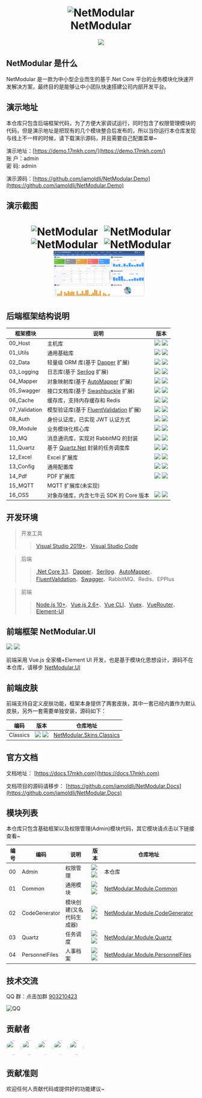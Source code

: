 <h1 align="center">
  <img src="./img/logo.png" alt="NetModular" width="175"/>
<br>
NetModular
</h1>

<p align="center">
  <a href="https://github.com/iamoldli/NetModular/blob/master/LICENSE"><img src="https://img.shields.io/github/license/iamoldli/NetModular"></a>
</p>

## NetModular 是什么

NetModular 是一款为中小型企业而生的基于.Net Core 平台的业务模块化快速开发解决方案，最终目的是能够让中小团队快速搭建公司内部开发平台。

## 演示地址

本仓库只包含后端框架代码，为了方便大家调试运行，同时包含了权限管理模块的代码，但是演示地址是把现有的几个模块整合后发布的，所以当你运行本仓库发现与线上不一样的时候，请下载演示源码，并且需要自己配置菜单~

演示地址：[https://demo.17mkh.com/](https://demo.17mkh.com/)  
账 户：admin  
密 码: admin

演示源码：[https://github.com/iamoldli/NetModular.Demo](https://github.com/iamoldli/NetModular.Demo)

## 演示截图

<h1 align="center">
  <img src="./img/20201108235810.png" alt="NetModular" style="margin-right:2%;width:48%;"/>
  <img src="./img/20201108235849.png" alt="NetModular" style="width:48%;"/>
  <img src="./img/20201108235914.png" alt="NetModular" style="margin-right:2%;width:48%;"/>
  <img src="./img/20201108235933.png" alt="NetModular" style="width:48%;"/>
  <img src="./img/20201216110605.png" alt="NetModular" style="margin-right:2%;width:48%;"/>
<br>

## 后端框架结构说明

| 框架模块      | 说明                                                                                                      | 版本                                                                                                                                                                                                                                                       |
| ------------- | --------------------------------------------------------------------------------------------------------- | ---------------------------------------------------------------------------------------------------------------------------------------------------------------------------------------------------------------------------------------------------------- |
| 00_Host       | 主机库                                                                                                    | <a href="https://www.nuget.org/packages/NetModular.Lib.Host.Web/"><img src="https://img.shields.io/nuget/v/NetModular.Lib.Host.Web"/></a> <img src="https://img.shields.io/nuget/dt/NetModular.Lib.Host.Web"/>                                             |
| 01_Utils      | 通用基础库                                                                                                | <a href="https://www.nuget.org/packages/NetModular.Lib.Utils.Core/"><img src="https://img.shields.io/nuget/v/NetModular.Lib.Utils.Core"></a> <img src="https://img.shields.io/nuget/dt/NetModular.Lib.Utils.Core"/>                                        |
| 02_Data       | 轻量级 ORM 库(基于 <a href="https://github.com/StackExchange/Dapper">Dapper</a> 扩展)                     | <a href="https://www.nuget.org/packages/NetModular.Lib.Data.Abstractions/"><img src="https://img.shields.io/nuget/v/NetModular.Lib.Data.Abstractions"></a> <img src="https://img.shields.io/nuget/dt/NetModular.Lib.Data.Abstractions"/>                   |
| 03_Logging    | 日志库(基于 <a href="https://github.com/serilog/serilog">Serilog</a> 扩展)                                | <a href="https://www.nuget.org/packages/NetModular.Lib.Logging.Serilog/"><img src="https://img.shields.io/nuget/v/NetModular.Lib.Logging.Serilog"></a> <img src="https://img.shields.io/nuget/dt/NetModular.Lib.Logging.Serilog"/>                         |
| 04_Mapper     | 对象映射库(基于 <a href="https://github.com/AutoMapper/AutoMapper">AutoMapper</a> 扩展)                   | <a href="https://www.nuget.org/packages/NetModular.Lib.Mapper.AutoMapper/"><img src="https://img.shields.io/nuget/v/NetModular.Lib.Mapper.AutoMapper"></a> <img src="https://img.shields.io/nuget/dt/NetModular.Lib.Mapper.AutoMapper"/>                   |
| 05_Swagger    | 接口文档库(基于 <a href="https://github.com/domaindrivendev/Swashbuckle.AspNetCore">Swashbuckle</a> 扩展) | <a href="https://www.nuget.org/packages/NetModular.Lib.Swagger.Core"><img src="https://img.shields.io/nuget/v/NetModular.Lib.Swagger.Core"></a> <img src="https://img.shields.io/nuget/dt/NetModular.Lib.Swagger.Core"/>                                   |
| 06_Cache      | 缓存库，支持内存缓存和 Redis                                                                              | <a href="https://www.nuget.org/packages/NetModular.Lib.Cache.Abstractions/"><img src="https://img.shields.io/nuget/v/NetModular.Lib.Cache.Abstractions"></a> <img src="https://img.shields.io/nuget/dt/NetModular.Lib.Cache.Abstractions"/>                |
| 07_Validation | 模型验证库(基于 <a href="https://github.com/FluentValidation/FluentValidation">FluentValidation</a> 扩展) | <a href="https://www.nuget.org/packages/NetModular.Lib.Validation.Abstractions/"><img src="https://img.shields.io/nuget/v/NetModular.Lib.Validation.Abstractions"></a> <img src="https://img.shields.io/nuget/dt/NetModular.Lib.Validation.Abstractions"/> |
| 08_Auth       | 身份认证库，已实现 JWT 认证方式                                                                           | <a href="https://www.nuget.org/packages/NetModular.Lib.Auth.Abstractions/"><img src="https://img.shields.io/nuget/v/NetModular.Lib.Auth.Abstractions"></a> <img src="https://img.shields.io/nuget/dt/NetModular.Lib.Auth.Abstractions"/>                   |
| 09_Module     | 业务模块化核心库                                                                                          | <a href="https://www.nuget.org/packages/NetModular.Lib.Module.Abstractions/"><img src="https://img.shields.io/nuget/v/NetModular.Lib.Module.Abstractions"></a> <img src="https://img.shields.io/nuget/dt/NetModular.Lib.Module.Abstractions"/>             |
| 10_MQ         | 消息通讯库，实现对 RabbitMQ 的封装                                                                        | <a href="https://www.nuget.org/packages/NetModular.Lib.MQ.RabbitMQ/"><img src="https://img.shields.io/nuget/v/NetModular.Lib.MQ.RabbitMQ"></a> <img src="https://img.shields.io/nuget/dt/NetModular.Lib.MQ.RabbitMQ"/>                                     |
| 11_Quartz     | 基于 <a href="https://github.com/quartznet/quartznet">Quartz.Net</a> 封装的任务调度库                     | <a href="https://www.nuget.org/packages/NetModular.Lib.Quartz.Abstractions/"><img src="https://img.shields.io/nuget/v/NetModular.Lib.Quartz.Abstractions"></a> <img src="https://img.shields.io/nuget/dt/NetModular.Lib.Quartz.Abstractions"/>             |
| 12_Excel      | Excel 扩展库                                                                                              | <a href="https://www.nuget.org/packages/NetModular.Lib.Excel.Abstractions/"><img src="https://img.shields.io/nuget/v/NetModular.Lib.Excel.Abstractions"></a> <img src="https://img.shields.io/nuget/dt/NetModular.Lib.Excel.Abstractions"/>                |
| 13_Config     | 通用配置库                                                                                                | <a href="https://www.nuget.org/packages/NetModular.Lib.Config.Abstractions/"><img src="https://img.shields.io/nuget/v/NetModular.Lib.Config.Abstractions"></a> <img src="https://img.shields.io/nuget/dt/NetModular.Lib.Config.Abstractions"/>             |
| 14_Pdf        | PDF 扩展库                                                                                                | <a href="https://www.nuget.org/packages/NetModular.Lib.Pdf.Abstractions/"><img src="https://img.shields.io/nuget/v/NetModular.Lib.Pdf.Abstractions"></a> <img src="https://img.shields.io/nuget/dt/NetModular.Lib.Pdf.Abstractions"/>                      |
| 15_MQTT       | MQTT 扩展库(未实现)                                                                                       |                                                                                                                                                                                                                                                            |
| 16_OSS        | 对象存储库，内含七牛云 SDK 的 Core 版本                                                                   | <a href="https://www.nuget.org/packages/NetModular.Lib.OSS.Abstractions/"><img src="https://img.shields.io/nuget/v/NetModular.Lib.OSS.Abstractions"></a> <img src="https://img.shields.io/nuget/dt/NetModular.Lib.OSS.Abstractions"/>                      |

## 开发环境

> 开发工具
>
> > [Visual Studio 2019+](https://visualstudio.microsoft.com/zh-hans/downloads/)、[Visual Studio Code](https://code.visualstudio.com/)

> 后端
>
> > [.Net Core 3.1](https://dotnet.microsoft.com/download)、[Dapper](https://github.com/StackExchange/Dapper)、[Serilog](https://serilog.net/)、[AutoMapper](https://automapper.org/)、[FluentValidation](https://fluentvalidation.net)、[Swagger](https://github.com/domaindrivendev/Swashbuckle.AspNetCore)、RabbitMQ、Redis、EPPlus

> 前端
>
> > [Node.js 10+](https://nodejs.org/en/)、[Vue.js 2.6+](https://cn.vuejs.org/)、[Vue CLI](https://cli.vuejs.org/zh/guide/)、[Vuex](https://vuex.vuejs.org/zh/)、[VueRouter](https://router.vuejs.org/zh/)、[Element-UI](https://element.eleme.cn/#/zh-CN/component/installation)

## 前端框架 NetModular.UI

<img src="https://img.shields.io/npm/v/netmodular-ui"/> <img src="https://img.shields.io/npm/dt/netmodular-ui"/>

前端采用 Vue.js 全家桶+Element UI 开发，也是基于模块化思想设计，源码不在本仓库，请移步 [NetModular.UI](https://github.com/iamoldli/NetModular.UI)

## 前端皮肤

前端支持自定义皮肤功能，框架本身提供了两套皮肤，其中一套已经内置作为默认皮肤，另外一套需要单独安装，源码如下：

| 编码     | 版本                                                                                                                                     | 仓库地址                                                                           |
| -------- | ---------------------------------------------------------------------------------------------------------------------------------------- | ---------------------------------------------------------------------------------- |
| Classics | <img src="https://img.shields.io/npm/v/netmodular-skins-classics"/> <img src="https://img.shields.io/npm/dt/netmodular-skins-classics"/> | [NetModular.Skins.Classics](https://github.com/iamoldli/NetModular.Skins.Classics) |

## 官方文档

文档地址： [https://docs.17mkh.com](https://docs.17mkh.com)

文档项目的源码请移步： [https://github.com/iamoldli/NetModular.Docs](https://github.com/iamoldli/NetModular.Docs)

## 模块列表

本仓库只包含基础框架以及权限管理(Admin)模块代码，其它模块请点击以下链接查看~

| 编号 | 编码           | 说明                     | 版本                                                                                                                                                                                                                                                 | 仓库地址                                                                                         |
| ---- | -------------- | ------------------------ | ---------------------------------------------------------------------------------------------------------------------------------------------------------------------------------------------------------------------------------------------------- | ------------------------------------------------------------------------------------------------ |
| 00   | Admin          | 权限管理                 | <a href="https://www.nuget.org/packages/NetModular.Module.Admin.Web/"><img src="https://img.shields.io/nuget/v/NetModular.Module.Admin.Web"></a> <img src="https://img.shields.io/nuget/dt/NetModular.Module.Admin.Web"/>                            | 本仓库                                                                                           |
| 01   | Common         | 通用模块                 | <a href="https://www.nuget.org/packages/NetModular.Module.Common.Web/"><img src="https://img.shields.io/nuget/v/NetModular.Module.Common.Web"></a> <img src="https://img.shields.io/nuget/dt/NetModular.Module.Common.Web"/>                         | [NetModular.Module.Common](https://github.com/iamoldli/NetModular.Module.Common)                 |
| 02   | CodeGenerator  | 模块创建(又名代码生成器) | <a href="https://www.nuget.org/packages/NetModular.Module.CodeGenerator.Web/"><img src="https://img.shields.io/nuget/v/NetModular.Module.CodeGenerator.Web"></a> <img src="https://img.shields.io/nuget/dt/NetModular.Module.CodeGenerator.Web"/>    | [NetModular.Module.CodeGenerator](https://github.com/iamoldli/NetModular.Module.CodeGenerator)   |
| 03   | Quartz         | 任务调度                 | <a href="https://www.nuget.org/packages/NetModular.Module.Quartz.Web/"><img src="https://img.shields.io/nuget/v/NetModular.Module.Quartz.Web"></a> <img src="https://img.shields.io/nuget/dt/NetModular.Module.Quartz.Web"/>                         | [NetModular.Module.Quartz](https://github.com/iamoldli/NetModular.Module.Quartz)                 |
| 04   | PersonnelFiles | 人事档案                 | <a href="https://www.nuget.org/packages/NetModular.Module.PersonnelFiles.Web/"><img src="https://img.shields.io/nuget/v/NetModular.Module.PersonnelFiles.Web"></a> <img src="https://img.shields.io/nuget/dt/NetModular.Module.PersonnelFiles.Web"/> | [NetModular.Module.PersonnelFiles](https://github.com/iamoldli/NetModular.Module.PersonnelFiles) |

## 技术交流

QQ 群：点击加群 [903210423](http://shang.qq.com/wpa/qunwpa?idkey=cfc871fccc7173f17ac2c9d12c8a31a7549c260e6aefcb6a40fdcc4b423940b0)

<img src="./img/qq.jpg" alt="QQ" height="300"/>

## 贡献者

<a href="https://github.com/JTOne123"><img src="https://avatars2.githubusercontent.com/u/3457140?s=60&amp;v=4" style="border-radius:19px" width="38" height="38"></a>
<a href="https://github.com/hajiuxbz"><img src="https://avatars2.githubusercontent.com/u/22442565?s=60&v=4" style="border-radius:19px" width="38" height="38"></a>
<a href="https://github.com/chylove1982"><img src="https://avatars0.githubusercontent.com/u/18054267?s=60&v=4" style="border-radius:19px" width="38" height="38"></a>
<a href="https://github.com/autukill"><img src="https://avatars1.githubusercontent.com/u/5186639?s=60&v=4" style="border-radius:19px" width="38" height="38"></a>
<a href="https://github.com/alasai"><img src="https://avatars1.githubusercontent.com/u/26901102?s=60&v=4" style="border-radius:19px" width="38" height="38"></a>

## 贡献准则

欢迎任何人贡献代码或提供好的功能建议~
